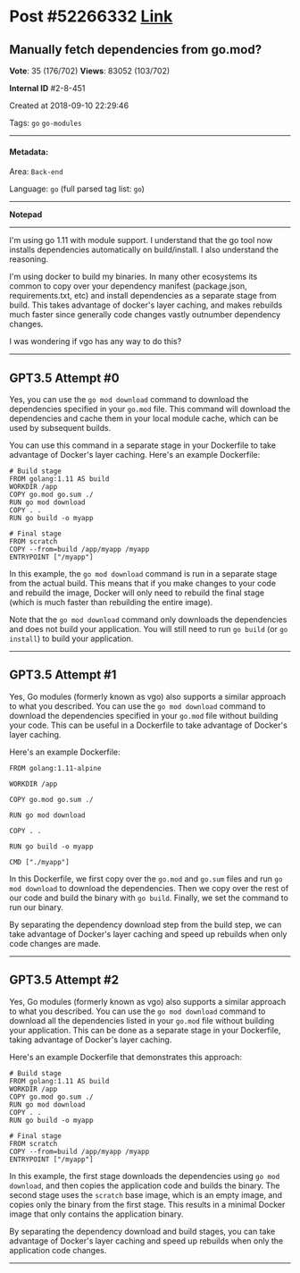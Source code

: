
# Post \#52266332 [Link](https://stackoverflow.com/questions/52266332/)

## Manually fetch dependencies from go.mod?

**Vote**: 35 (176/702) **Views**: 83052 (103/702) 

**Internal ID** \#2-8-451

Created at 2018-09-10 22:29:46

Tags: `go` `go-modules`

----------

#### Metadata:

Area: `Back-end`

Language: `go` (full parsed tag list: `go`)

----------

**Notepad**


----------

I'm using go 1.11 with module support. I understand that the go tool now installs dependencies automatically on build/install. I also understand the reasoning.

I'm using docker to build my binaries. In many other ecosystems its common to copy over your dependency manifest (package.json, requirements.txt, etc) and install dependencies as a separate stage from build. This takes advantage of docker's layer caching, and makes rebuilds much faster since generally code changes vastly outnumber dependency changes.

I was wondering if vgo has any way to do this?


----------
        
## GPT3.5 Attempt \#0

Yes, you can use the `go mod download` command to download the dependencies specified in your `go.mod` file. This command will download the dependencies and cache them in your local module cache, which can be used by subsequent builds.

You can use this command in a separate stage in your Dockerfile to take advantage of Docker's layer caching. Here's an example Dockerfile:

```
# Build stage
FROM golang:1.11 AS build
WORKDIR /app
COPY go.mod go.sum ./
RUN go mod download
COPY . .
RUN go build -o myapp

# Final stage
FROM scratch
COPY --from=build /app/myapp /myapp
ENTRYPOINT ["/myapp"]
```

In this example, the `go mod download` command is run in a separate stage from the actual build. This means that if you make changes to your code and rebuild the image, Docker will only need to rebuild the final stage (which is much faster than rebuilding the entire image).

Note that the `go mod download` command only downloads the dependencies and does not build your application. You will still need to run `go build` (or `go install`) to build your application.

--------

## GPT3.5 Attempt \#1

Yes, Go modules (formerly known as vgo) also supports a similar approach to what you described. You can use the `go mod download` command to download the dependencies specified in your `go.mod` file without building your code. This can be useful in a Dockerfile to take advantage of Docker's layer caching.

Here's an example Dockerfile:

```
FROM golang:1.11-alpine

WORKDIR /app

COPY go.mod go.sum ./

RUN go mod download

COPY . .

RUN go build -o myapp

CMD ["./myapp"]
```

In this Dockerfile, we first copy over the `go.mod` and `go.sum` files and run `go mod download` to download the dependencies. Then we copy over the rest of our code and build the binary with `go build`. Finally, we set the command to run our binary.

By separating the dependency download step from the build step, we can take advantage of Docker's layer caching and speed up rebuilds when only code changes are made.

--------

## GPT3.5 Attempt \#2

Yes, Go modules (formerly known as vgo) also supports a similar approach to what you described. You can use the `go mod download` command to download all the dependencies listed in your `go.mod` file without building your application. This can be done as a separate stage in your Dockerfile, taking advantage of Docker's layer caching.

Here's an example Dockerfile that demonstrates this approach:

```
# Build stage
FROM golang:1.11 AS build
WORKDIR /app
COPY go.mod go.sum ./
RUN go mod download
COPY . .
RUN go build -o myapp

# Final stage
FROM scratch
COPY --from=build /app/myapp /myapp
ENTRYPOINT ["/myapp"]
```

In this example, the first stage downloads the dependencies using `go mod download`, and then copies the application code and builds the binary. The second stage uses the `scratch` base image, which is an empty image, and copies only the binary from the first stage. This results in a minimal Docker image that only contains the application binary.

By separating the dependency download and build stages, you can take advantage of Docker's layer caching and speed up rebuilds when only the application code changes.

--------

